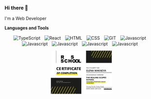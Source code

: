 ### Hi there 👋
I'm a Web Developer

**Languages and Tools**

<p align="center">
  <img align="center" alt="TypeScript" width="40px" style="padding-right:10px;" src="https://cdn.jsdelivr.net/gh/devicons/devicon/icons/typescript/typescript-plain.svg" />
  <img align="center" alt="React" width="40px" style="padding-right:10px;" src="https://cdn.jsdelivr.net/gh/devicons/devicon/icons/react/react-original.svg" />
  <img align="center" alt="HTML" width="40px" style="padding-right:10px;" src="https://cdn.jsdelivr.net/gh/devicons/devicon/icons/html5/html5-plain.svg" />
  <img align="center" alt="CSS" width="40px" style="padding-right:10px;" src="https://cdn.jsdelivr.net/gh/devicons/devicon/icons/css3/css3-plain.svg" />
  <img align="center" alt="GIT" width="40px" style="padding-right:10px;" src="https://cdn.jsdelivr.net/gh/devicons/devicon/icons/git/git-original.svg" />
  
  <img align="center" alt="Javascript" width="40px" style="padding-right:10px;" src="https://cdn.jsdelivr.net/gh/devicons/devicon/icons/javascript/javascript-plain.svg" />
   <img align="center" alt="Javascript" width="40px" style="padding-right:10px;" src="https://github.com/surface74/surface74/assets/52540855/42348453-8254-4abd-969e-576b28b16d1e" />
   <img align="center" alt="Javascript" width="40px" style="padding-right:10px;" src="https://github.com/surface74/surface74/assets/52540855/1dae1981-ce63-4eaf-a0f2-635de6fb87d2" />
<img align="center" alt="Javascript" width="40px" style="padding-right:10px;" src="https://github.com/surface74/surface74/assets/52540855/3f27201d-f3eb-47d2-93a0-309239a0d727" />
   <img align="center" alt="Javascript" width="40px" style="padding-right:10px;" src="https://github.com/surface74/surface74/assets/52540855/130036c4-ff30-471a-888c-a453dbf9c053" />
  <br />
</p>
<p align="center">
  <img  src="https://github.com/MakaevaElena/MakaevaElena/blob/main/certificate1.jpg" width="200px"/>
</p>

<!-- <p align="center">
  <a href="https://www.codewars.com/users/likezninjaz" target="_blank">
    <img alt="Dark Badge (large)" class="hidden dark:block" src="https://www.codewars.com/users/MakaevaElena/badges/small">
  </a>
</p> -->

